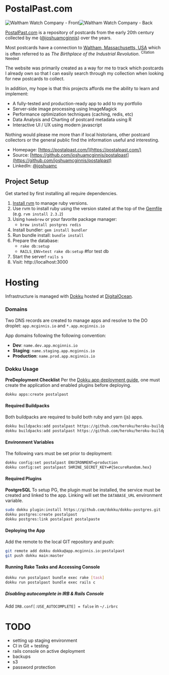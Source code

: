 # PostalPast.com

![Waltham Watch Company - Front](http://i.imgur.com/732ayPWm.jpg)![Waltham Watch Company - Back](http://i.imgur.com/1EIJuram.jpg)

[PostalPast.com](https://postalpast.com) is a repository of postcards from the early 20th century collected by me ([@joshuamcginnis](https://github.com/joshuamcginnis)) over the years.

Most postcards have a connection to [Waltham, Massachusetts, USA](https://en.wikipedia.org/wiki/Waltham,_Massachusetts) which is often referred to as *The Birthplace of the Industrial Revolution*. <sup>Citation Needed</sup>

The website was primarily created as a way for me to track which postcards I already own so that I can easily search through my collection when looking for new postcards to collect.

In addition, my hope is that this projects affords me the ability to learn and implement:

* A fully-tested and production-ready app to add to my portfolio
* Server-side image processing using ImageMagick
* Performance optimization techniques (caching, redis, etc)
* Data Analysis and Charting of postcard metadata using R
* Interactive UI / UX using modern javascript

Nothing would please me more than if local historians, other postcard collectors or the general public find the information useful and interesting.

* Homepage: [https://postalpast.com/](https://postalpast.com/)
* Source: [https://github.com/joshuamcginnis/postalpast](https://github.com/joshuamcginnis/postalpast)
* LinkedIn: [@joshuamc](https://linkedin.com/in/joshuamcginnis)

## Project Setup

Get started by first installing all require dependencies.

1. [Install rvm](https://rvm.io/rvm/install) to manage ruby versions.
2. Use rvm to install ruby using the version stated at the top of the [Gemfile](https://github.com/joshuamcginnis/postalpast/blob/master/Gemfile) (e.g. `rvm install 2.3.2`)
4. Using `homebrew` or your favorite package manager:
	* `brew install postgres redis`
3. Install bundler: `gem install bundler`
4. Run bundle install: `bundle install`
6. Prepare the database:
	* `rake db:setup`
	* `RAILS_ENV=test rake db:setup` #for test db
7. Start the server! `rails s`
8. Visit: http://localhost:3000

# Hosting
Infrastructure is managed with [Dokku](https://dokku.com/) hosted at [DigitalOcean](https://cloud.digitalocean.com/).

### Domains
Two DNS records are created to manage apps and resolve to the DO droplet:
`app.mcginnis.io` and `*.app.mcginnis.io`

App domains following the following convention:
* **Dev**: `name.dev.app.mcginnis.io`
* **Staging**: `name.staging.app.mcginnis.io`
* **Production**: `name.prod.app.mcginnis.io`

### Dokku Usage
**PreDeployment Checklist**
Per the [Dokku app deployment guide](https://dokku.com/docs/deployment/application-deployment/), one must create the application and enabled plugins before deploying.

```bash
dokku apps:create postalpast
```

#### Required Buildpacks
Both buildpacks are required to build both ruby and yarn (js) apps.
```bash
dokku buildpacks:add postalpast https://github.com/heroku/heroku-buildpack-ruby.git
dokku buildpacks:add postalpast https://github.com/heroku/heroku-buildpack-nodejs.git
```

#### Environment Variables
The following vars must be set prior to deployment:
```bash
dokku config:set postalpast ENVIRONMENT=production
dokku config:set postalpast SHRINE_SECRET_KEY=#{SecureRandom.hex}
```

#### Required Plugins
**PostgreSQL**
To setup PG, the plugin must be installed, the service must be created and linked to the app. Linking will set the `DATABASE_URL` environment variable.

```bash
sudo dokku plugin:install https://github.com/dokku/dokku-postgres.git
dokku postgres:create postalpast
dokku postgres:link postalpast postalpaste
```

#### Deploying the App
Add the remote to the local GIT repository and push:
```bash
git remote add dokku dokku@app.mcginnis.io:postalpast
git push dokku main:master
```

#### Running Rake Tasks and Accessing Console
```bash
dokku run postalpast bundle exec rake [task]
dokku run postalpast bundle exec rails c
```

##### Disabling autocomplete in IRB & Rails Console
Add `IRB.conf[:USE_AUTOCOMPLETE] = false` in `~/.irbrc`

# TODO
* setting up staging environment
* CI in Git + testing
* rails console on active deployment
* backups
* s3
* password protection
